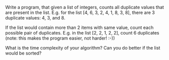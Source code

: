 Write a program, that given a list of integers, counts all duplicate values that are present in the list.
E.g. for the list [4, 6, 3, 2, 4, 1, 8, 3, 8], there are 3 duplicate values: 4, 3, and 8.

If the list would contain more than 2 items with same value, count each possible pair of duplicates.
E.g. in the list [2, 2, 1, 2, 2], count 6 duplicates
(note: this makes the program easier, not harder! :-))

What is the time complexity of your algorithm?
Can you do better if the list would be sorted?
